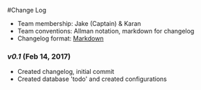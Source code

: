 #Change Log

- Team membership:  Jake (Captain) & Karan
- Team conventions: Allman notation, markdown for changelog  
- Changelog format: [Markdown](https://github.com/adam-p/markdown-here/wiki/Markdown-Cheatsheet) 

### *v0.1* (Feb 14, 2017)
- Created changelog, initial commit
- Created database 'todo' and created configurations

